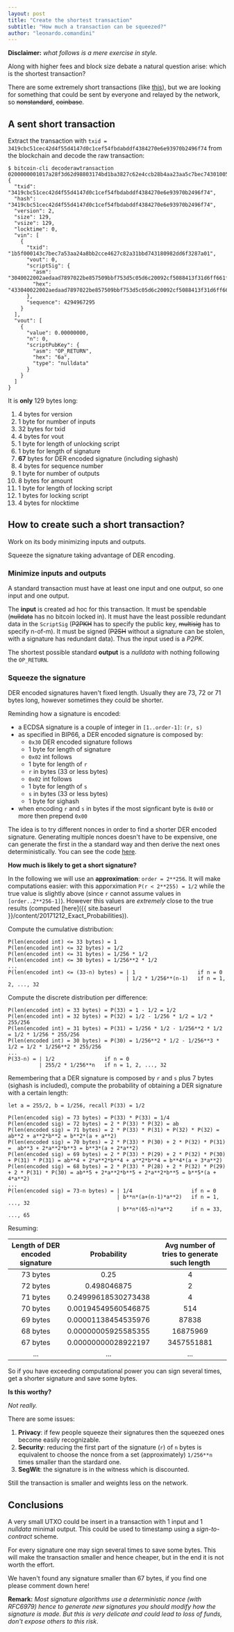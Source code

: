 ```yaml
---
layout: post
title: "Create the shortest transaction"
subtitle: "How much a transaction can be squeezed?"
author: "leonardo.comandini"
---
```



**Disclaimer:** *what follows is a mere exercise in style.*

Along with higher fees and block size debate a natural question arise: which is the shortest transaction?

There are some extremely short transactions (like [this](http://yogh.io/#tx:id:f21b099d67070a7639d384f30e9b139bab58c27e47368a2d8152f05c14e187b7)), but we are looking for something that could be sent by everyone and relayed by the network, so ~~nonstandard~~, ~~coinbase~~.

## A sent short transaction

Extract the transaction with `txid = 3419cbc51cec42d4f55d4147d0c1cef54fbdabddf4384270e6e93970b2496f74` from the blockchain and decode the raw transaction:

```
$ bitcoin-cli decoderawtransaction 0200000001017a28f3d62d98803174bd1ba3827c62e4ccb28b4aa23aa5c7bec74301005f1b0000000044433040022002aedaad7897022be857509bbf753d5c05d6c20092cf5088413f31d6ff661f0b021c57e00a637102d8223360b6797d0bb33c2dfc4504c30d0c4ced29ddb301ffffffff010000000000000000016a00000000
{
  "txid": "3419cbc51cec42d4f55d4147d0c1cef54fbdabddf4384270e6e93970b2496f74",
  "hash": "3419cbc51cec42d4f55d4147d0c1cef54fbdabddf4384270e6e93970b2496f74",
  "version": 2,
  "size": 129,
  "vsize": 129,
  "locktime": 0,
  "vin": [
    {
      "txid": "1b5f000143c7bec7a53aa24a8bb2cce4627c82a31bbd743180982dd6f3287a01",
      "vout": 0,
      "scriptSig": {
        "asm": "3040022002aedaad7897022be857509bbf753d5c05d6c20092cf5088413f31d6ff661f0b021c57e00a637102d8223360b6797d0bb33c2dfc4504c30d0c4ced29ddb3[ALL]",
        "hex": "433040022002aedaad7897022be857509bbf753d5c05d6c20092cf5088413f31d6ff661f0b021c57e00a637102d8223360b6797d0bb33c2dfc4504c30d0c4ced29ddb301"
      },
      "sequence": 4294967295
    }
  ],
  "vout": [
    {
      "value": 0.00000000,
      "n": 0,
      "scriptPubKey": {
        "asm": "OP_RETURN",
        "hex": "6a",
        "type": "nulldata"
      }
    }
  ]
}
```

It is **only** 129 bytes long:

1. 4 bytes for version
2. 1 byte for number of inputs
3. 32 bytes for txid
4. 4 bytes for vout
5. 1 byte for length of unlocking script
6. 1 byte for length of signature
7. __67__ bytes for DER encoded signature (including sighash)
8. 4 bytes for sequence number
9. 1 byte for number of outputs
10. 8 bytes for amount
11. 1 byte for length of locking script
12. 1 bytes for locking script
13. 4 bytes for nlocktime

## How to create such a short transaction?

Work on its body minimizing inputs and outputs.

Squeeze the signature taking advantage of DER encoding.

### Minimize inputs and outputs

A standard transaction must have at least one input and one output, so one input and one output.

The **input** is created ad hoc for this transaction. It must be spendable (~~nulldata~~ has no bitcoin locked in). It must have the least possible redundant data in the `ScriptSig` (~~P2PKH~~ has to specify the public key, ~~multisig~~ has to specify n-of-m). It must be signed (~~P2SH~~ without a signature can be stolen, with a signature has redundant data). Thus the input used is a *P2PK*.

The shortest possible standard **output** is a *nulldata* with nothing following the `OP_RETURN`.

### Squeeze the signature

DER encoded signatures haven't fixed length. Usually they are 73, 72 or 71 bytes long, however sometimes they could be shorter.

Reminding how a signature is encoded:

- a ECDSA signature is a couple of integer in `[1..order-1]`: `(r, s)`
- as specified in BIP66, a DER encoded signature is composed by:
	- `0x30` DER encoded signature follows
	- 1 byte for length of signature
	- `0x02` int follows
	- 1 byte for length of `r`
	- `r` in bytes (33 or less bytes)
	- `0x02` int follows
	- 1 byte for length of `s`
	- `s` in bytes (33 or less bytes)
	- 1 byte for sighash
- when encoding `r` and `s` in bytes if the most signficant byte is `0x80` or more then prepend `0x00`

The idea is to try different nonces in order to find a shorter DER encoded signature.
Generating multiple nonces doesn't have to be expensive, one can generate the first in the a standard way and then derive the next ones deterministically. You can see the code [here](https://github.com/RCasatta/small-signatures).

**How much is likely to get a short signature?**

In the following we will use an **approximation**: `order = 2**256`. It will make computations easier: with this apporximation `P(r < 2**255) = 1/2` while the true value is slightly above (since `r` cannot assume values in `[order..2**256-1]`).
However this values are *extremely* close to the true results (computed [here]({{ site.baseurl }}/content/20171212_Exact_Probabilities)).

Compute the cumulative distribution:
```
P(len(encoded int) <= 33 bytes) = 1
P(len(encoded int) <= 32 bytes) = 1/2
P(len(encoded int) <= 31 bytes) = 1/256 * 1/2
P(len(encoded int) <= 30 bytes) = 1/256**2 * 1/2
...
P(len(encoded int) <= (33-n) bytes) = | 1                    if n = 0
                                      | 1/2 * 1/256**(n-1)   if n = 1, 2, ..., 32
```

Compute the discrete distribution per difference:
```
P(len(encoded int) = 33 bytes) = P(33) = 1 - 1/2 = 1/2
P(len(encoded int) = 32 bytes) = P(32) = 1/2 - 1/256 * 1/2 = 1/2 * 255/256
P(len(encoded int) = 31 bytes) = P(31) = 1/256 * 1/2 - 1/256**2 * 1/2 = 1/2 * 1/256 * 255/256
P(len(encoded int) = 30 bytes) = P(30) = 1/256**2 * 1/2 - 1/256**3 * 1/2 = 1/2 * 1/256**2 * 255/256
...
P(33-n) = | 1/2                if n = 0
          | 255/2 * 1/256**n   if n = 1, 2, ..., 32
```

Remembering that a DER signature is composed by `r` and `s` plus 7 bytes (sighash is included), compute the probability of obtaining a DER signature with a certain length:
```
let a = 255/2, b = 1/256, recall P(33) = 1/2

P(len(encoded sig) = 73 bytes) = P(33) * P(33) = 1/4
P(len(encoded sig) = 72 bytes) = 2 * P(33) * P(32) = ab
P(len(encoded sig) = 71 bytes) = 2 * P(33) * P(31) + P(32) * P(32) = ab**2 + a**2*b**2 = b**2*(a + a**2)
P(len(encoded sig) = 70 bytes) = 2 * P(33) * P(30) + 2 * P(32) * P(31) =  ab**3 + 2*a**2*b**3 = b**3*(a + 2*a**2)
P(len(encoded sig) = 69 bytes) = 2 * P(33) * P(29) + 2 * P(32) * P(30) + P(31) * P(31) = ab**4 + 2*a**2*b**4 + a**2*b**4 = b**4*(a + 3*a**2)
P(len(encoded sig) = 68 bytes) = 2 * P(33) * P(28) + 2 * P(32) * P(29) + 2 * P(31) * P(30) = ab**5 + 2*a**2*b**5 + 2*a**2*b**5 = b**5*(a + 4*a**2)
...
P(len(encoded sig) = 73-n bytes) = | 1/4                   if n = 0
                                   | b**n*(a+(n-1)*a**2)   if n = 1,  ..., 32
                                   | b**n*(65-n)*a**2      if n = 33, ..., 65
```

Resuming:

| Length of DER encoded signature | Probability | Avg number of tries to generate such length |
| :---: | :---: | :---: |
| 73 bytes | 0.25 | 4 |
| 72 bytes | 0.498046875 | 2 |
| 71 bytes | 0.24999618530273438 | 4 |
| 70 bytes | 0.00194549560546875 | 514 |
| 69 bytes | 0.00001138454535976 | 87838 |
| 68 bytes | 0.00000005925585355 | 16875969 |
| 67 bytes | 0.00000000028922197 | 3457551881 |
| ... | ... | ... |

So if you have exceeding computational power you can sign several times, get a shorter signature and save some bytes.

**Is this worthy?**

*Not really.*

There are some issues:

1. **Privacy**: if few people squeeze their signatures then the squeezed ones become easily recognizable.
2. **Security**: reducing the first part of the signature (`r`) of `n` bytes is equivalent to choose the nonce from a set (approximately) `1/256**n` times smaller than the stardard one.
3. **SegWit**: the signature is in the witness which is discounted.

Still the transaction is smaller and weights less on the network.

## Conclusions

A very small UTXO could be insert in a transaction with 1 input and 1 *nulldata* minimal output. This could be used to timestamp using a *sign-to-contract* scheme.

For every signature one may sign several times to save some bytes. This will make the transaction smaller and hence cheaper, but in the end it is not worth the effort.

We haven't found any signature smaller than 67 bytes, if you find one please comment down here!

**Remark:** *Most signature algorithms use a deterministic nonce (with RFC6979) hence to generate new signatures you should modify how the signature is made. But this is very delicate and could lead to loss of funds, don't expose others to this risk*.
